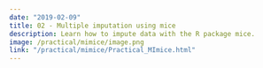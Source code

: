 ```yaml
---
date: "2019-02-09"
title: 02 - Multiple imputation using mice
description: Learn how to impute data with the R package mice.
image: /practical/mimice/image.png
link: "/practical/mimice/Practical_MImice.html"
---
```


